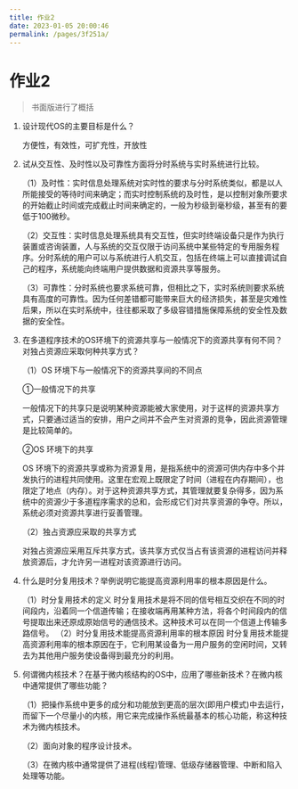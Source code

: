 ```yaml
---
title: 作业2
date: 2023-01-05 20:00:46
permalink: /pages/3f251a/
---
```

# 作业2

> 书面版进行了概括

1. 设计现代OS的主要目标是什么？

   方便性，有效性，可扩充性，开放性

2. 试从交互性、及时性以及可靠性方面将分时系统与实时系统进行比较。

   （1）及时性：实时信息处理系统对实时性的要求与分时系统类似，都是以人所能接受的等待时间来确定；而实时控制系统的及时性，是以控制对象所要求的开始截止时间或完成截止时间来确定的，一般为秒级到毫秒级，甚至有的要低于100微秒。

   （2）交互性：实时信息处理系统具有交互性，但实时终端设备只是作为执行装置或咨询装置，人与系统的交互仅限于访问系统中某些特定的专用服务程序。分时系统的用户可以与系统进行人机交互，包括在终端上可以直接调试自己的程序，系统能向终端用户提供数据和资源共享等服务。

   （3）可靠性：分时系统也要求系统可靠，但相比之下，实时系统则要求系统具有高度的可靠性。因为任何差错都可能带来巨大的经济损失，甚至是灾难性后果，所以在实时系统中，往往都采取了多级容错措施保障系统的安全性及数据的安全性。

3. 在多道程序技术的OS环境下的资源共享与一般情况下的资源共享有何不同？对独占资源应采取何种共享方式？

   （1）OS 环境下与一般情况下的资源共享间的不同点

   ①一般情况下的共享

   一般情况下的共享只是说明某种资源能被大家使用，对于这样的资源共享方式，只要通过适当的安排，用户之间并不会产生对资源的竞争，因此资源管理是比较简单的。

   ②OS 环境下的共享

   OS 环境下的资源共享或称为资源复用，是指系统中的资源可供内存中多个并发执行的进程共同使用。这里在宏观上既限定了时间（进程在内存期间），也限定了地点（内存）。对于这种资源共享方式，其管理就要复杂得多，因为系统中的资源少于多道程序需求的总和，会形成它们对共享资源的争夺。所以，系统必须对资源共享进行妥善管理。

   （2）独占资源应采取的共享方式

   对独占资源应采用互斥共享方式，该共享方式仅当占有该资源的进程访问并释放资源后，才允许另一进程对该资源进行访问。

4. 什么是时分复用技术？举例说明它能提高资源利用率的根本原因是什么。

   （1）时分复用技术的定义
   时分复用技术是将不同的信号相互交织在不同的时间段内，沿着同一个信道传输；在接收端再用某种方法，将各个时间段内的信号提取出来还原成原始信号的通信技术。这种技术可以在同一个信道上传输多路信号。
   （2）时分复用技术能提高资源利用率的根本原因
   时分复用技术能提高资源利用率的根本原因在于，它利用某设备为一用户服务的空闲时间，又转去为其他用户服务使设备得到最充分的利用。

5. 何谓微内核技术？在基于微内核结构的OS中，应用了哪些新技术？在微内核中通常提供了哪些功能？

   （1）把操作系统中更多的成分和功能放到更高的层次(即用户模式)中去运行，而留下一个尽量小的内核，用它来完成操作系统最基本的核心功能，称这种技术为微内核技术。 

   （2）面向对象的程序设计技术。

   （3）在微内核中通常提供了进程(线程)管理、低级存储器管理、中断和陷入处理等功能。

